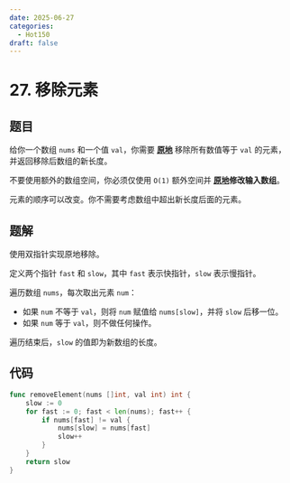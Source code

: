 ```yaml
---
date: 2025-06-27
categories:
  - Hot150
draft: false
---
```


# 27. 移除元素

## 题目

给你一个数组 `nums` 和一个值 `val`，你需要 **[原地](https://baike.baidu.com/item/原地算法)** 移除所有数值等于 `val` 的元素，并返回移除后数组的新长度。

不要使用额外的数组空间，你必须仅使用 `O(1)` 额外空间并 **[原地](https://baike.baidu.com/item/原地算法)修改输入数组**。

元素的顺序可以改变。你不需要考虑数组中超出新长度后面的元素。

<!-- more -->

## 题解

使用双指针实现原地移除。

定义两个指针 `fast` 和 `slow`，其中 `fast` 表示快指针，`slow` 表示慢指针。

遍历数组 `nums`，每次取出元素 `num`：

- 如果 `num` 不等于 `val`，则将 `num` 赋值给 `nums[slow]`，并将 `slow` 后移一位。
- 如果 `num` 等于 `val`，则不做任何操作。

遍历结束后，`slow` 的值即为新数组的长度。

## 代码

```go
func removeElement(nums []int, val int) int {
    slow := 0
    for fast := 0; fast < len(nums); fast++ {
        if nums[fast] != val {
            nums[slow] = nums[fast]
            slow++
        }
    }
    return slow
}
```